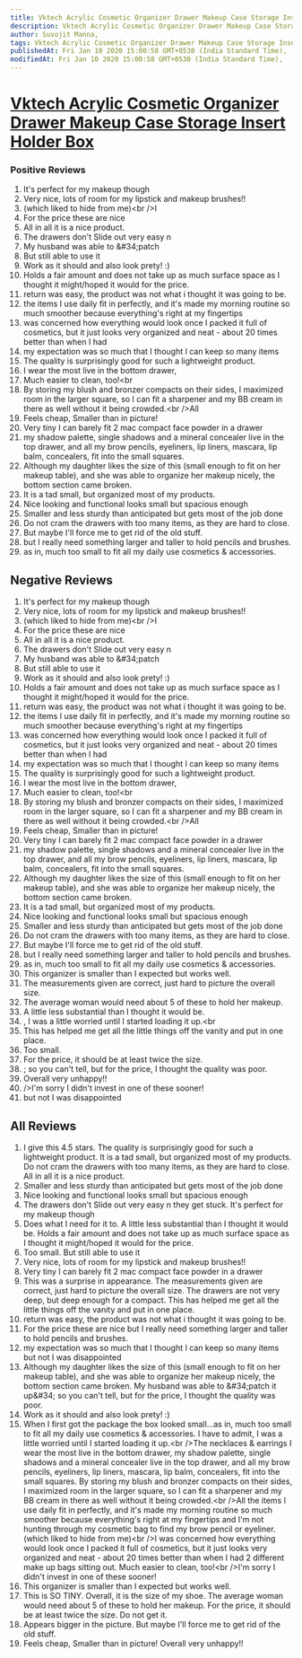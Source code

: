 ```yaml
---
title: Vktech Acrylic Cosmetic Organizer Drawer Makeup Case Storage Insert Holder Box,
description: Vktech Acrylic Cosmetic Organizer Drawer Makeup Case Storage Insert Holder Box,
author: Suvojit Manna,
tags: Vktech Acrylic Cosmetic Organizer Drawer Makeup Case Storage Insert Holder Box,
publishedAt: Fri Jan 10 2020 15:00:58 GMT+0530 (India Standard Time),
modifiedAt: Fri Jan 10 2020 15:00:58 GMT+0530 (India Standard Time),
---
```


# [Vktech Acrylic Cosmetic Organizer Drawer Makeup Case Storage Insert Holder Box](https://products.checkmycream.com/products/Vktech-Acrylic-Cosmetic-Organizer-Drawer-Makeup-Case-Storage-Insert-Holder-Box.html)

### Positive Reviews

<ol>
      <li>It&#x27;s perfect for my makeup though</li>
      <li>Very nice,  lots of room for my lipstick and makeup brushes!!</li>
      <li>(which liked to hide from me)&lt;br /&gt;I</li>
      <li>For the price these are nice</li>
      <li>All in all  it is a nice product.</li>
      <li>The drawers don&#x27;t Slide out very easy n</li>
      <li>My husband was able to &amp;#34;patch</li>
      <li>But still able to use it</li>
      <li>Work as it should and also look prety! :)</li>
      <li>Holds a fair amount and does not take up as much surface space as I thought it might/hoped it would for the price.</li>
      <li>return was easy, the product was not what i thought it was going to be.</li>
      <li>the items I use daily fit in perfectly, and it&#x27;s made my morning routine so much smoother because everything&#x27;s right at my fingertips</li>
      <li>was concerned how everything would look once I packed it full of cosmetics, but it just looks very organized and neat - about 20 times better than when I had</li>
      <li>my expectation was so much that I thought I can keep so many items</li>
      <li>The quality is surprisingly good for such a lightweight product.</li>
      <li>I wear the most live in the bottom drawer,</li>
      <li>Much easier to clean, too!&lt;br</li>
      <li>By storing my blush and bronzer compacts on their sides, I maximized room in the larger square, so I can fit a sharpener and my BB cream in there as well without it being crowded.&lt;br /&gt;All</li>
      <li>Feels cheap, Smaller than in picture!</li>
      <li>Very tiny I can barely fit 2 mac compact face powder in a drawer</li>
      <li>my shadow palette, single shadows and a mineral concealer live in the top drawer, and all my brow pencils, eyeliners, lip liners, mascara, lip balm, concealers, fit into the small squares.  </li>
      <li>Although my daughter likes the size of this (small enough to fit on her makeup table), and she was able to organize her makeup nicely, the bottom section came broken.</li>
      <li>It is a tad small, but organized most of my products.</li>
      <li>Nice looking and functional looks small but spacious enough</li>
      <li>Smaller and less sturdy than anticipated but gets most of the job done</li>
      <li>Do not cram the drawers with too many items, as they are hard to close.</li>
      <li>But maybe I&#x27;ll force me to get rid of the old stuff.</li>
      <li>but I really need something larger and taller to hold pencils and brushes.</li>
      <li>as in, much too small to fit all my daily use cosmetics &amp; accessories.  </li>
</ol>


<h2>Negative Reviews</h2>
<ol>
<li> It&#x27;s perfect for my makeup though</li>
<li> Very nice,  lots of room for my lipstick and makeup brushes!!</li>
<li> (which liked to hide from me)&lt;br /&gt;I</li>
<li> For the price these are nice</li>
<li> All in all  it is a nice product.</li>
<li> The drawers don&#x27;t Slide out very easy n</li>
<li> My husband was able to &amp;#34;patch</li>
<li> But still able to use it</li>
<li> Work as it should and also look prety! :)</li>
<li> Holds a fair amount and does not take up as much surface space as I thought it might/hoped it would for the price.</li>
<li> return was easy, the product was not what i thought it was going to be.</li>
<li> the items I use daily fit in perfectly, and it&#x27;s made my morning routine so much smoother because everything&#x27;s right at my fingertips</li>
<li> was concerned how everything would look once I packed it full of cosmetics, but it just looks very organized and neat - about 20 times better than when I had</li>
<li> my expectation was so much that I thought I can keep so many items</li>
<li> The quality is surprisingly good for such a lightweight product.</li>
<li> I wear the most live in the bottom drawer,</li>
<li> Much easier to clean, too!&lt;br</li>
<li> By storing my blush and bronzer compacts on their sides, I maximized room in the larger square, so I can fit a sharpener and my BB cream in there as well without it being crowded.&lt;br /&gt;All</li>
<li> Feels cheap, Smaller than in picture!</li>
<li> Very tiny I can barely fit 2 mac compact face powder in a drawer</li>
<li> my shadow palette, single shadows and a mineral concealer live in the top drawer, and all my brow pencils, eyeliners, lip liners, mascara, lip balm, concealers, fit into the small squares.  </li>
<li> Although my daughter likes the size of this (small enough to fit on her makeup table), and she was able to organize her makeup nicely, the bottom section came broken.</li>
<li> It is a tad small, but organized most of my products.</li>
<li> Nice looking and functional looks small but spacious enough</li>
<li> Smaller and less sturdy than anticipated but gets most of the job done</li>
<li> Do not cram the drawers with too many items, as they are hard to close.</li>
<li> But maybe I&#x27;ll force me to get rid of the old stuff.</li>
<li> but I really need something larger and taller to hold pencils and brushes.</li>
<li> as in, much too small to fit all my daily use cosmetics &amp; accessories.  </li>
<li> This organizer is smaller than I expected but works well.</li>
<li> The measurements given are correct, just hard to picture the overall size.  </li>
<li> The average woman would need about 5 of these to hold her makeup.</li>
<li> A little less substantial than I thought it would be.</li>
<li> , I was a little worried until I started loading it up.&lt;br</li>
<li> This has helped me get all the little things off the vanity and put in one place.</li>
<li> Too small.</li>
<li> For the price, it should be at least twice the size.</li>
<li> ; so you can&#x27;t tell, but for the price, I thought the quality was poor.</li>
<li> Overall very unhappy!!</li>
<li> /&gt;I&#x27;m sorry I didn&#x27;t invest in one of these sooner!</li>
<li> but not I was disappointed</li>
</ol>

<h2>All Reviews</h2>

<ol>
    <li> I give this 4.5 stars. The quality is surprisingly good for such a lightweight product. It is a tad small, but organized most of my products. Do not cram the drawers with too many items, as they are hard to close. All in all  it is a nice product.</li>
    <li> Smaller and less sturdy than anticipated but gets most of the job done</li>
    <li> Nice looking and functional looks small but spacious enough</li>
    <li> The drawers don&#x27;t Slide out very easy n they get stuck. It&#x27;s perfect for my makeup though</li>
    <li> Does what I need for it to.  A little less substantial than I thought it would be. Holds a fair amount and does not take up as much surface space as I thought it might/hoped it would for the price.</li>
    <li> Too small. But still able to use it</li>
    <li> Very nice,  lots of room for my lipstick and makeup brushes!!</li>
    <li> Very tiny I can barely fit 2 mac compact face powder in a drawer</li>
    <li> This was a surprise in appearance.  The measurements given are correct, just hard to picture the overall size.  The drawers are not very deep, but deep enough for a compact.  This has helped me get all the little things off the vanity and put in one place.</li>
    <li> return was easy, the product was not what i thought it was going to be.</li>
    <li> For the price these are nice but I really need something larger and taller to hold pencils and brushes.</li>
    <li> my expectation was so much that I thought I can keep so many items but not I was disappointed</li>
    <li> Although my daughter likes the size of this (small enough to fit on her makeup table), and she was able to organize her makeup nicely, the bottom section came broken. My husband was able to &amp;#34;patch it up&amp;#34; so you can&#x27;t tell, but for the price, I thought the quality was poor.</li>
    <li> Work as it should and also look prety! :)</li>
    <li> When I first got the package the box looked small...as in, much too small to fit all my daily use cosmetics &amp; accessories.  I have to admit, I was a little worried until I started loading it up.&lt;br /&gt;The necklaces &amp; earrings I wear the most live in the bottom drawer, my shadow palette, single shadows and a mineral concealer live in the top drawer, and all my brow pencils, eyeliners, lip liners, mascara, lip balm, concealers, fit into the small squares.  By storing my blush and bronzer compacts on their sides, I maximized room in the larger square, so I can fit a sharpener and my BB cream in there as well without it being crowded.&lt;br /&gt;All the items I use daily fit in perfectly, and it&#x27;s made my morning routine so much smoother because everything&#x27;s right at my fingertips and I&#x27;m  not hunting through my cosmetic bag to find my brow pencil or eyeliner.  (which liked to hide from me)&lt;br /&gt;I was concerned how everything would look once I packed it full of cosmetics, but it just looks very organized and neat - about 20 times better than when I had 2 different make up bags sitting out.  Much easier to clean, too!&lt;br /&gt;I&#x27;m sorry I didn&#x27;t invest in one of these sooner!</li>
    <li> This organizer is smaller than I expected but works well.</li>
    <li> This is SO TINY. Overall, it is the size of my shoe. The average woman would need about 5 of these to hold her makeup. For the price, it should be at least twice the size. Do not get it.</li>
    <li> Appears bigger in the picture. But maybe I&#x27;ll force me to get rid of the old stuff.</li>
    <li> Feels cheap, Smaller than in picture! Overall very unhappy!!</li>
</ol>




